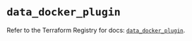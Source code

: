 # `data_docker_plugin`

Refer to the Terraform Registry for docs: [`data_docker_plugin`](https://registry.terraform.io/providers/kreuzwerker/docker/3.6.1/docs/data-sources/plugin).
